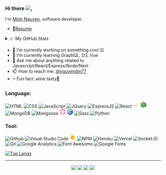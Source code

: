 ### Hi there <img src="https://media.giphy.com/media/hvRJCLFzcasrR4ia7z/giphy.gif" width="25px">, 
I'm <a href="https://www.minhdnguyen.com/">Minh Nguyen</a>, software developer. 
- 📝[Resume](https://drive.google.com/file/d/1VE589JezDgMvPWzAMWwjkarepHk0NxXg/view)
<details>
<summary>📈 My GitHub Stats</summary>

<p align="center"> <img src="https://github-readme-stats.vercel.app/api?username=minhd-nguyen&show_icons=true&theme=blue-green" alt="minhnguyen" />

</details>



- 🔭 I’m currently working on something cool :wink:
- 🌱 I’m currently learning GraphQL, D3, Vue
- 💬 Ask me about anything related to Javascript/React/Express/Node/Next
- 📫 How to reach me: [@nguyendm77](https://twitter.com/nguyendm77)
- ⚡ Fun fact: wine tasty🍷.



### Language:

<p>
  <img src='https://img.stackshare.io/service/2538/kEpgHiC9.png' width='32' title='HTML'>
  <img src='https://img.stackshare.io/service/6727/css.png' width='32' title='CSS'>
  <img src='https://img.stackshare.io/service/1209/javascript.jpeg' width='32' title='JavaScript'>
  <img src='https://img.stackshare.io/service/1021/lxEKmMnB_400x400.jpg' width='32' title='JQuery'>
  <img src='https://img.stackshare.io/service/1163/hashtag.png' width='32' title='ExpressJS'>
  <img src='https://img.stackshare.io/service/1020/OYIaJ1KK.png' width='32' title='React'>
  <img height="20" src="https://raw.githubusercontent.com/github/explore/80688e429a7d4ef2fca1e82350fe8e3517d3494d/topics/mysql/mysql.png">
  <img height="20" src="https://raw.githubusercontent.com/github/explore/80688e429a7d4ef2fca1e82350fe8e3517d3494d/topics/nodejs/nodejs.png">
  <img src='https://img.stackshare.io/service/1030/leaf-360x360.png' width='32' title='MongoDB'>
  <img src='https://img.stackshare.io/service/1231/0TXzZU7W_400x400.jpg' width='32' title='Mongoose'>
  <img height="20" src="https://raw.githubusercontent.com/github/explore/5c058a388828bb5fde0bcafd4bc867b5bb3f26f3/topics/graphql/graphql.png">
  <img height="20" src="https://raw.githubusercontent.com/github/explore/80688e429a7d4ef2fca1e82350fe8e3517d3494d/topics/cpp/cpp.png">
  <img src='https://img.stackshare.io/service/1171/jCR2zNJV.png' width='32' title='Sass'>
  <img src='https://img.stackshare.io/service/993/pUBY5pVj.png' width='32' title='Python'>
</p>



### Tool:

<p>
  <img src='https://img.stackshare.io/service/27/sBsvBbjY.png' width='32' title='Github'>
  <img src='https://img.stackshare.io/service/4202/Visual_Studio_Code_logo.png' width='32' title='Visual Studio Code'>
  <img height="20" src="https://raw.githubusercontent.com/github/explore/80688e429a7d4ef2fca1e82350fe8e3517d3494d/topics/firebase/firebase.png">
  <img src='https://img.stackshare.io/service/1120/lejvzrnlpb308aftn31u.png' width='32' title='NPM'>
  <img src='https://img.stackshare.io/service/133/3wgIDj3j.png' width='32' title='Heroku'>
  <img src='https://img.stackshare.io/service/7618/bHjpwZem_400x400.png' width='32' title='Vercel'>
  <img src='https://img.stackshare.io/service/1161/vI0ZZlhZ_400x400.png' width='32' title='Socket.IO'>
  <img src='https://img.stackshare.io/service/1046/git.png' width='32' title='Git'>
  <img src='https://img.stackshare.io/service/64/cU74ahCn_400x400.jpg' width='32' title='Google Analytics'>
  <img src='https://img.stackshare.io/service/3244/1_Mr1Fy00XjPGNf1Kkp_hWtw_2x.png' width='32' title='Font Awesome'>
  <img src='https://img.stackshare.io/service/2652/ZWREQYdH_400x400.jpg' width='32' title='Google Fonts'>
</p>



<!-- <hr> -->

<!-- [![Minhnguyen's github stats](https://github-readme-stats.vercel.app/api?username=minhd-nguyen&show_icons=true&theme=radical&hide=stars)](https://github.com/minhd-nguyen/) -->

[![Top Langs](https://github-readme-stats.vercel.app/api/top-langs/?username=minhd-nguyen&layout=compact&card_width=445)](https://github.com/minhnd-nguyen/github-readme-stats)



---

<p  align="center">
<a href= "https://www.minhdnguyen.com/"><img src="https://img.icons8.com/material-outlined/26/000000/ball-point-pen.png"/></a>
<a href= "https://www.linkedin.com/in/minhd-nguyen/"><img src="https://img.icons8.com/material-outlined/30/000000/linkedin.png"/></a>
<a href= "https://dev.to/nguyendm77"><img src="https://img.icons8.com/windows/32/000000/dev.png"/></a>
<a href= "https://twitter.com/nguyendm77"><img src="https://img.icons8.com/material-outlined/30/000000/twitter.png"/></a>
</p>
